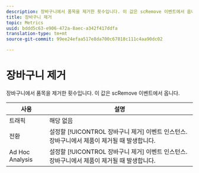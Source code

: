```yaml
---
description: 장바구니에서 품목을 제거한 횟수입니다. 이 값은 scRemove 이벤트에서 옵니다.
title: 장바구니 제거
topic: Metrics
uuid: bddd5c63-e906-472a-8aec-a342f417ddfa
translation-type: tm+mt
source-git-commit: 99ee24efaa517e8da700c67818c111c4aa90dc02

---
```



# 장바구니 제거

장바구니에서 품목을 제거한 횟수입니다. 이 값은 scRemove 이벤트에서 옵니다.

| 사용 | 설명 |
|---|---|
| 트래픽 | 해당 없음 |
| 전환 | 설정할 [!UICONTROL 장바구니 제거] 이벤트 인스턴스. 장바구니에서 제품이 제거될 때 발생합니다. |
| Ad Hoc Analysis | 설정할 [!UICONTROL 장바구니 제거] 이벤트 인스턴스. 장바구니에서 제품이 제거될 때 발생합니다. |

